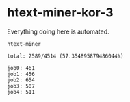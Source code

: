 # htext-miner-kor-3

Everything doing here is automated.

```
htext-miner

total: 2589/4514 (57.354895879486044%)

job0: 461
job1: 456
job2: 654
job3: 507
job4: 511
```